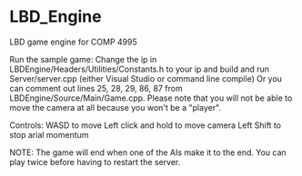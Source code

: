 # LBD_Engine
LBD game engine for COMP 4995

Run the sample game:
Change the ip in LBDEngine/Headers/Utilities/Constants.h to your ip and build and run Server/server.cpp (either Visual Studio or command line compile)
Or you can comment out lines 25, 28, 29, 86, 87 from LBDEngine/Source/Main/Game.cpp. Please note that you will not be able to move the camera at all because you won't be a "player".

Controls:
WASD to move
Left click and hold to move camera
Left Shift to stop arial momentum

NOTE:
The game will end when one of the AIs make it to the end. You can play twice before having to restart the server.